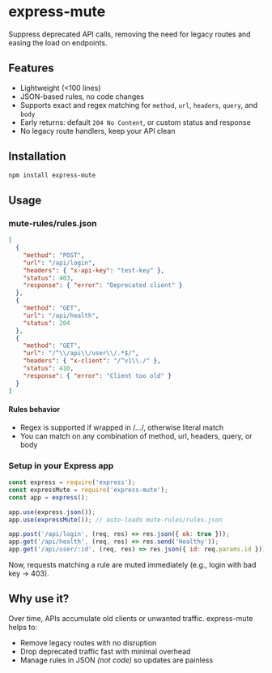 # express-mute

Suppress deprecated API calls, removing the need for legacy routes and easing the load on endpoints.

## Features

- Lightweight (<100 lines)
- JSON-based rules, no code changes
- Supports exact and regex matching for `method`, `url`, `headers`, `query`, and `body`
- Early returns: default `204 No Content`, or custom status and response
- No legacy route handlers, keep your API clean

## Installation

```bash
npm install express-mute
```

## Usage

### mute-rules/rules.json

```json
[
  {
    "method": "POST",
    "url": "/api/login",
    "headers": { "x-api-key": "test-key" },
    "status": 403,
    "response": { "error": "Deprecated client" }
  },
  {
    "method": "GET",
    "url": "/api/health",
    "status": 204
  },
  {
    "method": "GET",
    "url": "/^\\/api\\/user\\/.*$/",
    "headers": { "x-client": "/^v1\\./" },
    "status": 410,
    "response": { "error": "Client too old" }
  }
]
```

#### Rules behavior

* Regex is supported if wrapped in /.../, otherwise literal match
* You can match on any combination of method, url, headers, query, or body

### Setup in your Express app

```js
const express = require('express');
const expressMute = require('express-mute');
const app = express();

app.use(express.json());
app.use(expressMute()); // auto-loads mute-rules/rules.json

app.post('/api/login', (req, res) => res.json({ ok: true }));
app.get('/api/health', (req, res) => res.send('Healthy'));
app.get('/api/user/:id', (req, res) => res.json({ id: req.params.id }));
```

Now, requests matching a rule are muted immediately (e.g., login with bad key → 403).

## Why use it?

Over time, APIs accumulate old clients or unwanted traffic. express-mute helps to:
* Remove legacy routes with no disruption
* Drop deprecated traffic fast with minimal overhead
* Manage rules in JSON _(not code)_ so updates are painless